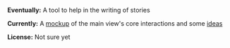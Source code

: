 **Eventually:** A tool to help in the writing of stories

**Currently:** A [mockup](http://ssokolow.com/story-planner/mockup/index.html) of the main view's core interactions and some [ideas](http://ssokolow.com/story-planner/)

**License:** Not sure yet
